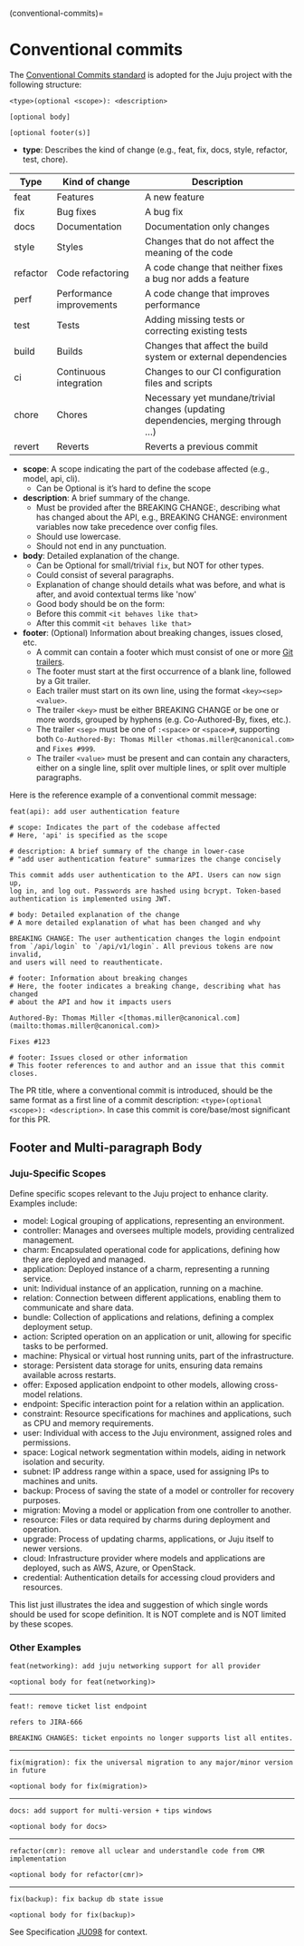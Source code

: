 (conventional-commits)=
# Conventional commits

The [Conventional Commits standard](https://www.conventionalcommits.org/en/v1.0.0/) is adopted for the Juju project with the
following structure:

```
<type>(optional <scope>): <description>

[optional body]

[optional footer(s)]
```

- **type**: Describes the kind of change (e.g., feat, fix, docs, style, refactor, test, chore).

|Type|Kind of change|Description|
|---|---|---|
|feat|Features|A new feature|
|fix|Bug fixes|A bug fix|
|docs|Documentation|Documentation only changes|
|style|Styles|Changes that do not affect the meaning of the code|
|refactor|Code refactoring|A code change that neither fixes a bug nor adds a feature|
|perf|Performance improvements|A code change that improves performance|
|test|Tests|Adding missing tests or correcting existing tests|
|build|Builds|Changes that affect the build system or external dependencies|
|ci|Continuous integration|Changes to our CI configuration files and scripts|
|chore|Chores|Necessary yet mundane/trivial changes (updating dependencies, merging through …)|
|revert|Reverts|Reverts a previous commit|

- **scope**: A scope indicating the part of the codebase affected (e.g., model, api, cli).
    - Can be Optional is it’s hard to define the scope
- **description**: A brief summary of the change.
    - Must be provided after the BREAKING CHANGE:, describing what has changed about the API, e.g., BREAKING CHANGE: environment variables now take precedence over config files.
    - Should use lowercase.
    - Should not end in any punctuation.
- **body**: Detailed explanation of the change.
    - Can be Optional for small/trivial `fix`, but NOT for other types.
    - Could consist of several paragraphs.
    - Explanation of change should details what was before, and what is after, and avoid contextual terms like 'now'
    - Good body should be on the form:
    * Before this commit `<it behaves like that>`
    * After this commit `<it behaves like that>`
- **footer**: (Optional) Information about breaking changes, issues closed, etc.
    - A commit can contain a footer which must consist of one or more [Git trailers](https://git-scm.com/docs/git-interpret-trailers).
    - The footer must start at the first occurrence of a blank line, followed by a Git trailer.
    - Each trailer must start on its own line, using the format `<key><sep><value>`.
    - The trailer `<key>` must be either BREAKING CHANGE or be one or more words, grouped by hyphens (e.g. Co-Authored-By, fixes, etc.).
    - The trailer `<sep>` must be one of `:<space>` or `<space>#`, supporting both `Co-Authored-By: Thomas Miller <thomas.miller@canonical.com>` and `Fixes #999`.
    - The trailer `<value>` must be present and can contain any characters, either on a single line, split over multiple lines, or split over multiple paragraphs.


Here is the reference example of a conventional commit message:

```
feat(api): add user authentication feature

# scope: Indicates the part of the codebase affected
# Here, 'api' is specified as the scope

# description: A brief summary of the change in lower-case
# "add user authentication feature" summarizes the change concisely

This commit adds user authentication to the API. Users can now sign up,
log in, and log out. Passwords are hashed using bcrypt. Token-based 
authentication is implemented using JWT.

# body: Detailed explanation of the change
# A more detailed explanation of what has been changed and why

BREAKING CHANGE: The user authentication changes the login endpoint
from `/api/login` to `/api/v1/login`. All previous tokens are now invalid,
and users will need to reauthenticate.

# footer: Information about breaking changes
# Here, the footer indicates a breaking change, describing what has changed
# about the API and how it impacts users

Authored-By: Thomas Miller <[thomas.miller@canonical.com](mailto:thomas.miller@canonical.com)>

Fixes #123

# footer: Issues closed or other information
# This footer references to and author and an issue that this commit closes.
```

The PR title, where a conventional commit is introduced, should be the same format as a first line of a commit description: `<type>(optional <scope>): <description>`. In case this commit is core/base/most significant for this PR.

## Footer and Multi-paragraph Body
### Juju-Specific Scopes

Define specific scopes relevant to the Juju project to enhance clarity. Examples include:

- model: Logical grouping of applications, representing an environment.
- controller: Manages and oversees multiple models, providing centralized management.
- charm: Encapsulated operational code for applications, defining how they are deployed and managed.
- application: Deployed instance of a charm, representing a running service.
- unit: Individual instance of an application, running on a machine.
- relation: Connection between different applications, enabling them to communicate and share data.
- bundle: Collection of applications and relations, defining a complex deployment setup.
- action: Scripted operation on an application or unit, allowing for specific tasks to be performed.
- machine: Physical or virtual host running units, part of the infrastructure.
- storage: Persistent data storage for units, ensuring data remains available across restarts.
- offer: Exposed application endpoint to other models, allowing cross-model relations.
- endpoint: Specific interaction point for a relation within an application.
- constraint: Resource specifications for machines and applications, such as CPU and memory requirements.
- user: Individual with access to the Juju environment, assigned roles and permissions.
- space: Logical network segmentation within models, aiding in network isolation and security.
- subnet: IP address range within a space, used for assigning IPs to machines and units.
- backup: Process of saving the state of a model or controller for recovery purposes.
- migration: Moving a model or application from one controller to another.
- resource: Files or data required by charms during deployment and operation.
- upgrade: Process of updating charms, applications, or Juju itself to newer versions.
- cloud: Infrastructure provider where models and applications are deployed, such as AWS, Azure, or OpenStack.
- credential: Authentication details for accessing cloud providers and resources.

This list just illustrates the idea and suggestion of which single words should be used for scope definition. It is NOT complete and is NOT limited by these scopes.

### Other Examples
```
feat(networking): add juju networking support for all provider

<optional body for feat(networking)>
```
---
```
feat!: remove ticket list endpoint

refers to JIRA-666

BREAKING CHANGES: ticket enpoints no longer supports list all entites.
```
---
```
fix(migration): fix the universal migration to any major/minor version in future

<optional body for fix(migration)>
```
---
```
docs: add support for multi-version + tips windows

<optional body for docs>
```
---
```
refactor(cmr): remove all uclear and understandle code from CMR implementation

<optional body for refactor(cmr)>
```
---
```
fix(backup): fix backup db state issue

<optional body for fix(backup)>
```

See Specification [JU098](https://docs.google.com/document/d/1SYUo9G7qZ_jdoVXpUVamS5VCgHmtZ0QA-wZxKoMS-C0) for context.
